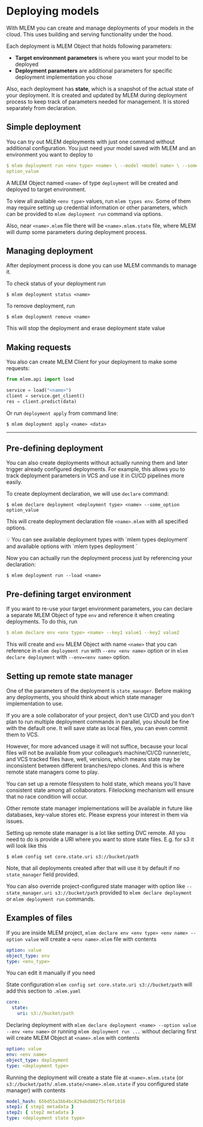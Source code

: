 # Deploying models

With MLEM you can create and manage deployments of your models in the cloud.
This uses building and serving functionality under the hood.

Each deployment is MLEM Object that holds following parameters:

- **Target environment** **parameters** is where you want your model to be
  deployed
- **Deployment parameters** are additional parameters for specific deployment
  implementation you chose

Also, each deployment has **state**, which is a snapshot of the actual state of
your deployment. It is created and updated by MLEM during deployment process to
keep track of parameters needed for management. It is stored separately from
declaration.

## Simple deployment

You can try out MLEM deployments with just one command without additional
configuration. You just need your model saved with MLEM and an environment you
want to deploy to

```yaml
$ mlem deployment run <env type> <name> \ --model <model name> \ --some_option
option_value
```

A MLEM Object named `<name>` of type `deployment` will be created and deployed
to target environment.

To view all available `<env type>` values, run `mlem types env`. Some of them
may require setting up credential information or other parameters, which can be
provided to `mlem deployment run` command via options.

Also, near `<name>.mlem` file there will be `<name>.mlem.state` file, where MLEM
will dump some parameters during deployment process.

## Managing deployment

After deployment process is done you can use MLEM commands to manage it.

To check status of your deployment run

```cli
$ mlem deployment status <name>
```

To remove deployment, run

```cli
$ mlem deployment remove <name>
```

This will stop the deployment and erase deployment state value

## Making requests

You also can create MLEM Client for your deployment to make some requests:

```python
from mlem.api import load

service = load("<name>")
client = service.get_client()
res = client.predict(data)
```

Or run `deployment apply` from command line:

```cli
$ mlem deployment apply <name> <data>
```

---

## Pre-defining deployment

You can also create deployments without actually running them and later trigger
already configured deployments. For example, this allows you to track deployment
parameters in VCS and use it in CI/CD pipelines more easily.

To create deployment declaration, we will use `declare` command:

```cli
$ mlem declare deployment <deployment type> <name> --some_option option_value
```

This will create deployment declaration file `<name>.mlem` with all specified
options.

<admon>
💡 You can see available deployment types with `mlem types deployment` and available options with `mlem types deployment <deployment type>`

</admon>

Now you can actually run the deployment process just by referencing your
declaration:

```cli
$ mlem deployment run --load <name>
```

## Pre-defining target environment

If you want to re-use your target environment parameters, you can declare a
separate MLEM Object of type `env` and reference it when creating deployments.
To do this, run

```yaml
$ mlem declare env <env type> <name> --key1 value1 --key2 value2
```

This will create and `env` MLEM Object with name `<name>` that you can reference
in `mlem deployment run` with `--env <env name>` option or in
`mlem declare deployment` with `--env=<env name>` option.

## Setting up remote state manager

One of the parameters of the deployment is `state_manager`. Before making any
deployments, you should think about which state manager implementation to use.

If you are a sole collaborator of your project, don't use CI/CD and you don't
plan to run multiple deployment commands in parallel, you should be fine with
the default one. It will save state as local files, you can even commit them to
VCS.

However, for more advanced usage it will not suffice, because your local files
will not be available from your colleague’s machine/CI/CD runner/etc, and VCS
tracked files have, well, versions, which means state may be inconsistent
between different branches/repo clones. And this is where remote state managers
come to play.

You can set up a remote filesystem to hold state, which means you'll have
consistent state among all collaborators. Filelocking mechanism will ensure that
no race condition will occur.

Other remote state manager implementations will be available in future like
databases, key-value stores etc. Please express your interest in them via
issues.

Setting up remote state manager is a lot like setting DVC remote. All you need
to do is provide a URI where you want to store state files. E.g. for s3 it will
look like this

```cli
$ mlem config set core.state.uri s3://bucket/path
```

Note, that all deployments created after that will use it by default if no
`state_manager` field provided.

You can also override project-configured state manager with option like
`--state_manager.uri s3://bucket/path` provided to `mlem declare deployment` or
`mlem deployment run` commands.

## Examples of files

If you are inside MLEM project,
`mlem declare env <env type> <env name> --option value` will create a
`<env name>.mlem` file with contents

```yaml
option: value
object_type: env
type: <env_type>
```

You can edit it manually if you need

State configuration `mlem config set core.state.uri s3://bucket/path` will add
this section to `.mlem.yaml`

```yaml
core:
  state:
    uri: s3://bucket/path
```

Declaring deployment with
`mlem declare deployment <name> --option value --env <env name>` or running
`mlem deployment run ...` without declaring first will create MLEM Object at
`<name>.mlem` with contents

```yaml
option: value
env: <env name>
object_type: deployment
type: <deployment type>
```

Running the deployment will create a state file at `<name>.mlem.state` (or
`s3://bucket/path/.mlem.state/<name>.mlem.state` if you configured state
manager) with contents

```yaml
model_hash: 65bd55a3bb4bc829abdb02f5cf6f1018
step1: { step1 metadata }
step2: { step2 metadata }
type: <deployment state type>
```
